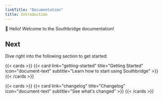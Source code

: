 ```yaml
---
linkTitle: "Documentation"
title: Introduction
---
```


👋 Hello! Welcome to the Southbridge documentation!

## Next

Dive right into the following section to get started:

{{< cards >}}
  {{< card link="getting-started" title="Getting Started" icon="document-text" subtitle="Learn how to start using Southbridge" >}}
{{< /cards >}}

{{< cards >}}
  {{< card link="changelog" title="Changelog" icon="document-text" subtitle="See what's changed" >}}
{{< /cards >}}

